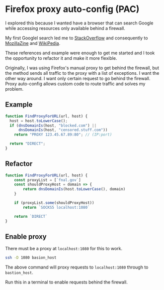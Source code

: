 # Firefox proxy auto-config (PAC)

I explored this because I wanted have a browser that can search Google while accessing resources only available behind a firewall.

My first Googlel search led me to [StackOverflow](https://superuser.com/questions/929861/how-to-enable-a-proxy-in-firefox-only-for-some-urls-and-not-for-every-page-i-vis) and consequently to [MozillaZine](http://forums.mozillazine.org/viewtopic.php?f=38&t=281605) and [WikiPedia](https://en.wikipedia.org/wiki/Proxy_auto-config).

These references and example were enough to get me started and I took the opportunity to refactor it and make it more flexible.

Originally, I was using Firefox's manual proxy to get behind the firewall, but the method sends all traffic to the proxy with a list of exceptions. I want the other way around. I want only certain request to go behind the firewall. Proxy auto-config allows custom code to route traffic and solves my problem.

## Example

```javascript
function FindProxyForURL(url, host) {
  host = host.toLowerCase();
  if (dnsDomainIs(host, "blocked.com") ||
      dnsDomainIs(host, "censored.stuff.com"))
    return "PROXY 123.45.67.89:80"; // (IP:port)

  return "DIRECT";
}
```

## Refactor

```javascript
function FindProxyForURL(url, host) {
    const proxyList = [`fnal.gov`]
    const shouldProxyHost = domain => {
        return dnsDomainIs(host.toLowerCase(), domain)
    }

    if (proxyList.some(shouldProxyHost))
        return `SOCKS5 localhost:1080`

    return `DIRECT`
}
```

## Enable proxy

There must be a proxy at `localhost:1080` for this to work.

```bash
ssh -D 1080 basion_host
```

The above command will proxy requests to `localhost:1080` through to `bastion_host`.

Run this in a terminal to enable requests behind the firewall.
